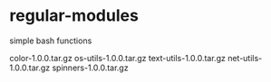 # regular-modules

simple bash functions

color-1.0.0.tar.gz
os-utils-1.0.0.tar.gz
text-utils-1.0.0.tar.gz
net-utils-1.0.0.tar.gz
spinners-1.0.0.tar.gz
